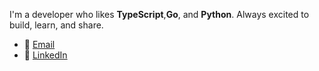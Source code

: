 I'm a developer who likes **TypeScript**,**Go**, and **Python**. Always excited to build, learn, and share.

- 📧 [Email](churlee12@gmail.com)
- 🔵 [LinkedIn](https://www.linkedin.com/in/roy-lee-cs123/)
